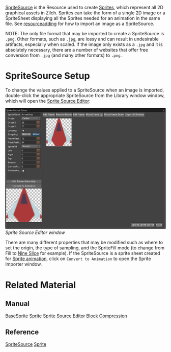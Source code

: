 [SpriteSource](https://github.com/ZilchEngine/ZilchDocs/blob/master/code_reference/class_reference/spritesource.md) is the Resource used to create [Sprites](https://github.com/ZilchEngine/ZilchDocs/blob/master/zilch_editor_documentation/zilchmanual/graphics/sprites/sprite.md), which represent all 2D graphical assets in Zilch.  Sprites can take the form of a single 2D image or a SpriteSheet displaying all the Sprites needed for an animation in the same file. See [resourceadding](https://github.com/ZilchEngine/ZilchDocs/blob/master/zilch_editor_documentation/zilchmanual/editor/editorcommands/resourceadding.md) for how to import an image as a SpriteSource.

NOTE: The only file format that may be imported to create a SpriteSource is `.png`. Other formats, such as `.jpg`, are lossy and can result in undesirable artifacts, especially when scaled. If the image only exists as a `.jpg` and it is absolutely necessary, there are a number of websites that offer free conversion from `.jpg` (and many other formats) to `.png`.

 #  SpriteSource Setup
To change the values applied to a SpriteSource when an image is imported, double-click the appropriate SpriteSource from the Library window window, which will open the [Sprite Source Editor](https://github.com/ZilchEngine/ZilchDocs/blob/master/zilch_editor_documentation/zilchmanual/graphics/sprites/spritesourceeditor.md):



![SpriteSourceEditor](https://raw.githubusercontent.com/ZilchEngine/ZilchFiles/master/doc_files/47311.png) *Sprite Source Editor window*


There are many different properties that may be modified such as where to set the origin, the type of sampling, and the SpriteFill mode (to change from Fill to [Nine Slice](https://github.com/ZilchEngine/ZilchDocs/blob/master/zilch_editor_documentation/zilchmanual/graphics/sprites/area.md) for example). If the SpriteSource is a sprite sheet created for [ Sprite animation](https://github.com/ZilchEngine/ZilchDocs/blob/master/zilch_editor_documentation/zilchmanual/graphics/sprites/spritesourceeditor.md#creating-sprite-animatio), click on `Convert to Animation` to open the Sprite Importer window.

 # Related Material

 ## Manual
 [BaseSprite](https://github.com/ZilchEngine/ZilchDocs/blob/master/zilch_editor_documentation/zilchmanual/graphics/sprites/basesprite.md)
 [Sprite](https://github.com/ZilchEngine/ZilchDocs/blob/master/zilch_editor_documentation/zilchmanual/graphics/sprites/sprite.md)
 [Sprite Source Editor](https://github.com/ZilchEngine/ZilchDocs/blob/master/zilch_editor_documentation/zilchmanual/graphics/sprites/spritesourceeditor.md)
 [Block Compression](https://github.com/ZilchEngine/ZilchDocs/blob/master/zilch_editor_documentation/zilchmanual/graphics/adding_assets/block_compression.md)

 ## Reference
 [SpriteSource](https://github.com/ZilchEngine/ZilchDocs/blob/master/zilch_editor_documentation/code_reference/class_reference/spritesource.md) 
 [Sprite](https://github.com/ZilchEngine/ZilchDocs/blob/master/zilch_editor_documentation/code_reference/class_reference/sprite.md)  

 
